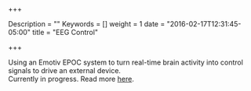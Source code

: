 +++

Description = ""
Keywords = []
weight = 1
date = "2016-02-17T12:31:45-05:00"
title = "EEG Control"

+++

Using an Emotiv EPOC system to turn real-time brain activity into control signals to drive an external device.  
Currently in progress. Read more [here](/blog).